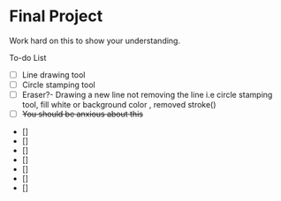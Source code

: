 # Final Project
Work hard on this to show your understanding.


To-do List
- [ ] Line drawing tool 
- [ ] Circle stamping tool 
- [ ] Eraser?- Drawing a new line not removing the line i.e circle stamping tool, fill white or background color , removed stroke() 
- [ ] <del>You should be anxious about this</del>
- []
- []
- []
- []
- []
- []
- []
